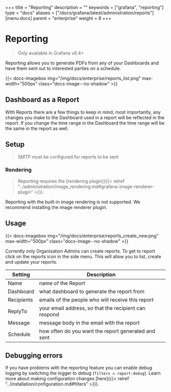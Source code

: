 +++
title = "Reporting"
description = ""
keywords = ["grafana", "reporting"]
type = "docs"
aliases = ["/docs/grafana/latest/administration/reports"]
[menu.docs]
parent = "enterprise"
weight = 8
+++

# Reporting

> Only available in Grafana v6.4+

Reporting allows you to generate PDFs from any of your Dashboards and have them sent out to interested parties on a schedule.

{{< docs-imagebox img="/img/docs/enterprise/reports_list.png" max-width="500px" class="docs-image--no-shadow" >}}

## Dashboard as a Report

With Reports there are a few things to keep in mind, most importantly, any changes you make to the Dashboard used in a report will be reflected in the report. If you change the time range in the Dashboard the time range will be the same in the report as well.

## Setup

> SMTP must be configured for reports to be sent


### Rendering

> Reporting requires the [rendering plugin]({{< relref "../administration/image_rendering.md#grafana-image-renderer-plugin" >}}).

Reporting with the built-in image rendering is not supported. We recommend installing the image renderer plugin.

## Usage

{{< docs-imagebox img="/img/docs/enterprise/reports_create_new.png" max-width="500px" class="docs-image--no-shadow" >}}

Currently only Organisation Admins can create reports. To get to report click on the reports icon in the side menu. This will allow you to list, create and update your reports.

| Setting       | Description                                                       |
| --------------|------------------------------------------------------------------ |
| Name          | name of the Report                                                |
| Dashboard     | what dashboard to generate the report from                        |
| Recipients    | emails of the people who will receive this report                 |
| ReplyTo       | your email address, so that the recipient can respond             |
| Message       | message body in the email with the report                         |
| Schedule      | how often do you want the report generated and sent               |

## Debugging errors

If you have problems with the reporting feature you can enable debug logging by switching the logger to debug (`filters = report:debug`). Learn more about making configuration changes [here]({{< relref "../installation/configuration.md#filters" >}}).
